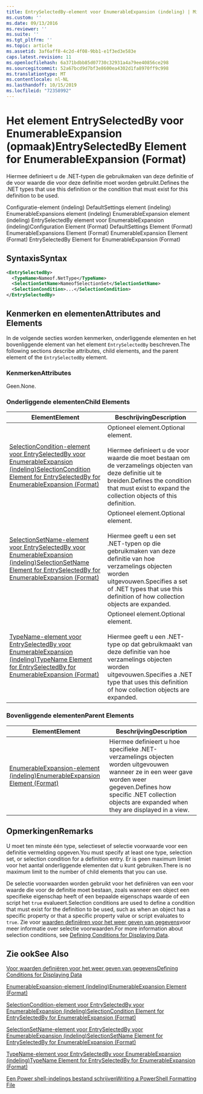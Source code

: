 ```yaml
---
title: EntrySelectedBy-element voor EnumerableExpansion (indeling) | Microsoft Docs
ms.custom: ''
ms.date: 09/13/2016
ms.reviewer: ''
ms.suite: ''
ms.tgt_pltfrm: ''
ms.topic: article
ms.assetid: 3af6aff8-4c2d-4f08-9bb1-e1f3ed3e583e
caps.latest.revision: 11
ms.openlocfilehash: 6a371bdbb85d07730c32931a4a79ee40856ce298
ms.sourcegitcommit: 52a67bcd9d7bf3e8600ea4302d1fa8970ff9c998
ms.translationtype: MT
ms.contentlocale: nl-NL
ms.lasthandoff: 10/15/2019
ms.locfileid: "72358992"
---
```

# <a name="entryselectedby-element-for-enumerableexpansion-format"></a><span data-ttu-id="fb476-102">Het element EntrySelectedBy voor EnumerableExpansion (opmaak)</span><span class="sxs-lookup"><span data-stu-id="fb476-102">EntrySelectedBy Element for EnumerableExpansion (Format)</span></span>

<span data-ttu-id="fb476-103">Hiermee definieert u de .NET-typen die gebruikmaken van deze definitie of de voor waarde die voor deze definitie moet worden gebruikt.</span><span class="sxs-lookup"><span data-stu-id="fb476-103">Defines the .NET types that use this definition or the condition that must exist for this definition to be used.</span></span>

<span data-ttu-id="fb476-104">Configuratie-element (indeling) DefaultSettings element (indeling) EnumerableExpansions element (indeling) EnumerableExpansion element (indeling) EntrySelectedBy element voor EnumerableExpansion (indeling)</span><span class="sxs-lookup"><span data-stu-id="fb476-104">Configuration Element (Format) DefaultSettings Element (Format) EnumerableExpansions Element (Format) EnumerableExpansion Element (Format) EntrySelectedBy Element for EnumerableExpansion (Format)</span></span>

## <a name="syntax"></a><span data-ttu-id="fb476-105">Syntaxis</span><span class="sxs-lookup"><span data-stu-id="fb476-105">Syntax</span></span>

```xml
<EntrySelectedBy>
  <TypeName>Nameof.NetType</TypeName>
  <SelectionSetName>NameofSelectionSet</SelectionSetName>
  <SelectionCondition>...</SelectionCondition>
</EntrySelectedBy>
```

## <a name="attributes-and-elements"></a><span data-ttu-id="fb476-106">Kenmerken en elementen</span><span class="sxs-lookup"><span data-stu-id="fb476-106">Attributes and Elements</span></span>

<span data-ttu-id="fb476-107">In de volgende secties worden kenmerken, onderliggende elementen en het bovenliggende element van het element `EntrySelectedBy` beschreven.</span><span class="sxs-lookup"><span data-stu-id="fb476-107">The following sections describe attributes, child elements, and the parent element of the `EntrySelectedBy` element.</span></span>

### <a name="attributes"></a><span data-ttu-id="fb476-108">Kenmerken</span><span class="sxs-lookup"><span data-stu-id="fb476-108">Attributes</span></span>

<span data-ttu-id="fb476-109">Geen.</span><span class="sxs-lookup"><span data-stu-id="fb476-109">None.</span></span>

### <a name="child-elements"></a><span data-ttu-id="fb476-110">Onderliggende elementen</span><span class="sxs-lookup"><span data-stu-id="fb476-110">Child Elements</span></span>

|<span data-ttu-id="fb476-111">Element</span><span class="sxs-lookup"><span data-stu-id="fb476-111">Element</span></span>|<span data-ttu-id="fb476-112">Beschrijving</span><span class="sxs-lookup"><span data-stu-id="fb476-112">Description</span></span>|
|-------------|-----------------|
|[<span data-ttu-id="fb476-113">SelectionCondition-element voor EntrySelectedBy voor EnumerableExpansion (indeling)</span><span class="sxs-lookup"><span data-stu-id="fb476-113">SelectionCondition Element for EntrySelectedBy for EnumerableExpansion (Format)</span></span>](./selectioncondition-element-for-entryselectedby-for-enumerableexpansion-format.md)|<span data-ttu-id="fb476-114">Optioneel element.</span><span class="sxs-lookup"><span data-stu-id="fb476-114">Optional element.</span></span><br /><br /> <span data-ttu-id="fb476-115">Hiermee definieert u de voor waarde die moet bestaan om de verzamelings objecten van deze definitie uit te breiden.</span><span class="sxs-lookup"><span data-stu-id="fb476-115">Defines the condition that must exist to expand the collection objects of this definition.</span></span>|
|[<span data-ttu-id="fb476-116">SelectionSetName-element voor EntrySelectedBy voor EnumerableExpansion (indeling)</span><span class="sxs-lookup"><span data-stu-id="fb476-116">SelectionSetName Element for EntrySelectedBy for EnumerableExpansion (Format)</span></span>](./selectionsetname-element-for-entryselectedby-for-enumerableexpansion-format.md)|<span data-ttu-id="fb476-117">Optioneel element.</span><span class="sxs-lookup"><span data-stu-id="fb476-117">Optional element.</span></span><br /><br /> <span data-ttu-id="fb476-118">Hiermee geeft u een set .NET-typen op die gebruikmaken van deze definitie van hoe verzamelings objecten worden uitgevouwen.</span><span class="sxs-lookup"><span data-stu-id="fb476-118">Specifies a set of .NET types that use this definition of how collection objects are expanded.</span></span>|
|[<span data-ttu-id="fb476-119">TypeName-element voor EntrySelectedBy voor EnumerableExpansion (indeling)</span><span class="sxs-lookup"><span data-stu-id="fb476-119">TypeName Element for EntrySelectedBy for EnumerableExpansion (Format)</span></span>](./typename-element-for-entryselectedby-for-enumerableexpansion-format.md)|<span data-ttu-id="fb476-120">Optioneel element.</span><span class="sxs-lookup"><span data-stu-id="fb476-120">Optional element.</span></span><br /><br /> <span data-ttu-id="fb476-121">Hiermee geeft u een .NET-type op dat gebruikmaakt van deze definitie van hoe verzamelings objecten worden uitgevouwen.</span><span class="sxs-lookup"><span data-stu-id="fb476-121">Specifies a .NET type that uses this definition of how collection objects are expanded.</span></span>|

### <a name="parent-elements"></a><span data-ttu-id="fb476-122">Bovenliggende elementen</span><span class="sxs-lookup"><span data-stu-id="fb476-122">Parent Elements</span></span>

|<span data-ttu-id="fb476-123">Element</span><span class="sxs-lookup"><span data-stu-id="fb476-123">Element</span></span>|<span data-ttu-id="fb476-124">Beschrijving</span><span class="sxs-lookup"><span data-stu-id="fb476-124">Description</span></span>|
|-------------|-----------------|
|[<span data-ttu-id="fb476-125">EnumerableExpansion-element (indeling)</span><span class="sxs-lookup"><span data-stu-id="fb476-125">EnumerableExpansion Element (Format)</span></span>](./enumerableexpansion-element-format.md)|<span data-ttu-id="fb476-126">Hiermee definieert u hoe specifieke .NET-verzamelings objecten worden uitgevouwen wanneer ze in een weer gave worden weer gegeven.</span><span class="sxs-lookup"><span data-stu-id="fb476-126">Defines how specific .NET collection objects are expanded when they are displayed in a view.</span></span>|

## <a name="remarks"></a><span data-ttu-id="fb476-127">Opmerkingen</span><span class="sxs-lookup"><span data-stu-id="fb476-127">Remarks</span></span>

<span data-ttu-id="fb476-128">U moet ten minste één type, selectieset of selectie voorwaarde voor een definitie vermelding opgeven.</span><span class="sxs-lookup"><span data-stu-id="fb476-128">You must specify at least one type, selection set, or selection condition for a definition entry.</span></span> <span data-ttu-id="fb476-129">Er is geen maximum limiet voor het aantal onderliggende elementen dat u kunt gebruiken.</span><span class="sxs-lookup"><span data-stu-id="fb476-129">There is no maximum limit to the number of child elements that you can use.</span></span>

<span data-ttu-id="fb476-130">De selectie voorwaarden worden gebruikt voor het definiëren van een voor waarde die voor de definitie moet bestaan, zoals wanneer een object een specifieke eigenschap heeft of een bepaalde eigenschaps waarde of een script het `true` evalueert.</span><span class="sxs-lookup"><span data-stu-id="fb476-130">Selection conditions are used to define a condition that must exist for the definition to be used, such as when an object has a specific property or that a specific property value or script evaluates to `true`.</span></span> <span data-ttu-id="fb476-131">Zie voor [waarden definiëren voor het weer geven van gegevens](./defining-conditions-for-displaying-data.md)voor meer informatie over selectie voorwaarden.</span><span class="sxs-lookup"><span data-stu-id="fb476-131">For more information about selection conditions, see [Defining Conditions for Displaying Data](./defining-conditions-for-displaying-data.md).</span></span>

## <a name="see-also"></a><span data-ttu-id="fb476-132">Zie ook</span><span class="sxs-lookup"><span data-stu-id="fb476-132">See Also</span></span>

[<span data-ttu-id="fb476-133">Voor waarden definiëren voor het weer geven van gegevens</span><span class="sxs-lookup"><span data-stu-id="fb476-133">Defining Conditions for Displaying Data</span></span>](./defining-conditions-for-displaying-data.md)

[<span data-ttu-id="fb476-134">EnumerableExpansion-element (indeling)</span><span class="sxs-lookup"><span data-stu-id="fb476-134">EnumerableExpansion Element (Format)</span></span>](./enumerableexpansion-element-format.md)

[<span data-ttu-id="fb476-135">SelectionCondition-element voor EntrySelectedBy voor EnumerableExpansion (indeling)</span><span class="sxs-lookup"><span data-stu-id="fb476-135">SelectionCondition Element for EntrySelectedBy for EnumerableExpansion (Format)</span></span>](./selectioncondition-element-for-entryselectedby-for-enumerableexpansion-format.md)

[<span data-ttu-id="fb476-136">SelectionSetName-element voor EntrySelectedBy voor EnumerableExpansion (indeling)</span><span class="sxs-lookup"><span data-stu-id="fb476-136">SelectionSetName Element for EntrySelectedBy for EnumerableExpansion (Format)</span></span>](./selectionsetname-element-for-entryselectedby-for-enumerableexpansion-format.md)

[<span data-ttu-id="fb476-137">TypeName-element voor EntrySelectedBy voor EnumerableExpansion (indeling)</span><span class="sxs-lookup"><span data-stu-id="fb476-137">TypeName Element for EntrySelectedBy for EnumerableExpansion (Format)</span></span>](./typename-element-for-entryselectedby-for-enumerableexpansion-format.md)

[<span data-ttu-id="fb476-138">Een Power shell-indelings bestand schrijven</span><span class="sxs-lookup"><span data-stu-id="fb476-138">Writing a PowerShell Formatting File</span></span>](./writing-a-powershell-formatting-file.md)
